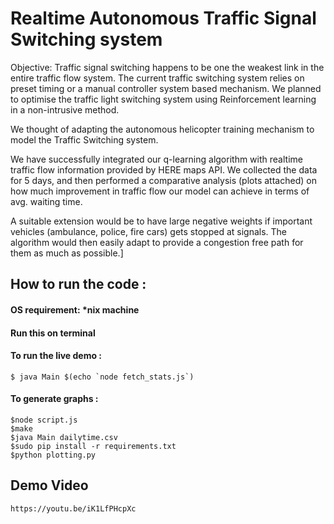 # Realtime Autonomous Traffic Signal Switching system 

Objective: Traffic signal switching happens to be one the weakest link in the entire traffic flow system. The current traffic switching system relies on preset timing or a manual controller system based mechanism. We planned to optimise the traffic light switching system using Reinforcement learning in a non-intrusive method.

We thought of adapting the autonomous helicopter training mechanism to model the Traffic Switching system.

We have successfully integrated our q-learning algorithm with realtime traffic flow information provided by HERE maps API. We collected the data for 5 days, and then performed a comparative analysis (plots attached) on how much improvement in traffic flow our model can achieve in terms of avg. waiting time.

A suitable extension would be to have large negative weights if important vehicles (ambulance, police, fire cars) gets stopped at signals. The algorithm would then easily adapt to provide a congestion free path for them as much as possible.]

## How to run the code :

#### OS requirement: *nix machine
#### Run this on terminal
#### To run the live demo :

    $ java Main $(echo `node fetch_stats.js`)
    
#### To generate graphs :

    $node script.js 
    $make
    $java Main dailytime.csv 
    $sudo pip install -r requirements.txt 
    $python plotting.py
    
## Demo Video

    https://youtu.be/iK1LfPHcpXc
